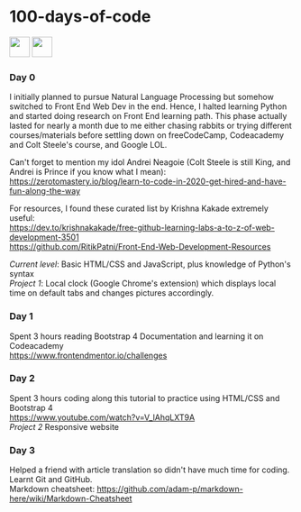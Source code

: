 # 100-days-of-code
<img src="https://d29fhpw069ctt2.cloudfront.net/icon/image/120767/preview.svg" width="36"> <img src="https://d29fhpw069ctt2.cloudfront.net/icon/image/119712/preview.svg" width="36">
### Day 0
I initially planned to pursue Natural Language Processing but somehow switched to Front End Web Dev in the end. Hence, I halted learning Python and started doing research on Front End learning path. This phase actually lasted for nearly a month due to me either chasing rabbits or trying different courses/materials before settling down on freeCodeCamp, Codeacademy and Colt Steele's course, and Google LOL.

Can't forget to mention my idol Andrei Neagoie (Colt Steele is still King, and Andrei is Prince if you know what I mean):
https://zerotomastery.io/blog/learn-to-code-in-2020-get-hired-and-have-fun-along-the-way

For resources, I found these curated list by Krishna Kakade extremely useful:<br>
https://dev.to/krishnakakade/free-github-learning-labs-a-to-z-of-web-development-3501
<br>
https://github.com/RitikPatni/Front-End-Web-Development-Resources
<br>

<em>Current level</em>: Basic HTML/CSS and JavaScript, plus knowledge of Python's syntax <br>
<em>Project 1</em>: Local clock (Google Chrome's extension) which displays local time on default tabs and changes pictures accordingly.

### Day 1
Spent 3 hours reading Bootstrap 4 Documentation and learning it on Codeacademy <br>
https://www.frontendmentor.io/challenges

### Day 2
Spent 3 hours coding along this tutorial to practice using HTML/CSS and Bootstrap 4 <br>
https://www.youtube.com/watch?v=V_lAhqLXT9A
<br><em>Project 2</em> Responsive website

### Day 3
Helped a friend with article translation so didn't have much time for coding. Learnt Git and GitHub.<br>
Markdown cheatsheet: https://github.com/adam-p/markdown-here/wiki/Markdown-Cheatsheet




